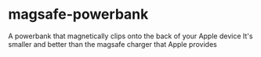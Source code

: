 # magsafe-powerbank
A powerbank that magnetically clips onto the back of your Apple device
It's smaller and better than the magsafe charger that Apple provides
